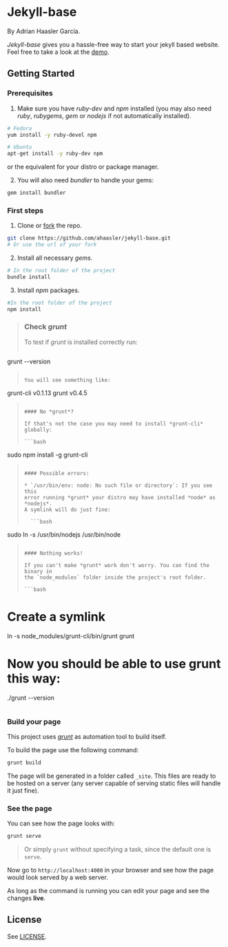 Jekyll-base
===========

By Adrian Haasler García.

*Jekyll-base* gives you a hassle-free way to start your jekyll based website. Feel free to take a look at the [demo](http://jekyll-base.adrianhaasler.com).

Getting Started
---------------

### Prerequisites

1. Make sure you have *ruby-dev* and *npm* installed (you may also need *ruby*, *rubygems*, *gem* or *nodejs* if not automatically installed).

  ```bash
# Fedora
yum install -y ruby-devel npm
  ```

  ```bash
# Ubuntu
apt-get install -y ruby-dev npm
  ```

  or the equivalent for your distro or package manager.

2. You will also need *bundler* to handle your gems:

  ```bash
gem install bundler
  ```

### First steps

1. Clone or [fork](https://github.com/ahaasler/jekyll-base/fork "Fork your own copy of ahaasler/jekyll-base to your account") the repo.

  ```bash
git clone https://github.com/ahaasler/jekyll-base.git
# Or use the url of your fork
  ```

2. Install all necessary *gems*.

  ```bash
# In the root folder of the project
bundle install
  ```

3. Install *npm* packages.

  ```bash
#In the root folder of the project
npm install
  ```

  > ### Check *grunt*
  >
  > To test if *grunt* is installed correctly run:
  >
  > ```bash
grunt --version
  > ```
  >
  > You will see something like:
  >
  > ```
grunt-cli v0.1.13
grunt v0.4.5
  > ```
  >
  > #### No *grunt*?
  >
  > If that's not the case you may need to install *grunt-cli* globally:
  >
  > ```bash
sudo npm install -g grunt-cli
  > ```
  >
  > #### Possible errors:
  >
  > * `/usr/bin/env: node: No such file or directory`: If you see this
  > error running *grunt* your distro may have installed *node* as *nodejs*.
  > A symlink will do just fine:
  >
  >   ```bash
sudo ln -s /usr/bin/nodejs /usr/bin/node
  >   ```
  >
  > #### Nothing works!
  >
  > If you can't make *grunt* work don't worry. You can find the binary in
  > the `node_modules` folder inside the project's root folder.
  >
  > ```bash
# Create a symlink
ln -s node_modules/grunt-cli/bin/grunt grunt
# Now you should be able to use grunt this way:
./grunt --version
  > ```

### Build your page

This project uses [*grunt*](http://gruntjs.com/ "Grunt, the javascript task runner") as automation tool to build itself.

To build the page use the following command:

```bash
grunt build
```

The page will be generated in a folder called `_site`. This files are ready to be hosted on a server (any server capable of serving static
files will handle it just fine).

### See the page

You can see how the page looks with:

```bash
grunt serve
```

> Or simply `grunt` without specifying a task, since the default one is `serve`.

Now go to `http://localhost:4000` in your browser and see how the page would look served by a web server.

As long as the command is running you can edit your page and see the changes **live**.

License
-------

See [LICENSE](LICENSE "The MIT License").

